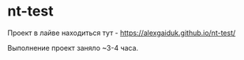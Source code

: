 # nt-test

Проект в лайве находиться тут - https://alexgaiduk.github.io/nt-test/

Выполнение проект заняло ~3-4 часа.
